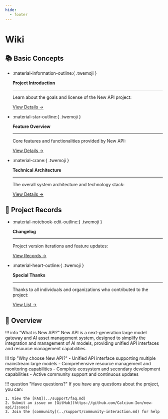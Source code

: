 ```yaml
---
hide:
  - footer
---
```


<style>
  .md-typeset .grid.cards > ul {
    display: grid;
    grid-template-columns: repeat(auto-fit, minmax(16rem, 1fr));
    gap: 1rem;
    margin: 1em 0;
  }
  
  .md-typeset .grid.cards > ul > li {
    border: none;
    border-radius: 0.8rem;
    box-shadow: var(--md-shadow-z2);
    padding: 1.5rem;
    transition: transform 0.25s, box-shadow 0.25s;
    background: linear-gradient(135deg, var(--md-primary-fg-color), var(--md-accent-fg-color));
    color: var(--md-primary-bg-color);
  }

  .md-typeset .grid.cards > ul > li:hover {
    transform: scale(1.02);
    box-shadow: var(--md-shadow-z3);
  }

  .md-typeset .grid.cards > ul > li > hr {
    margin: 0.8rem 0;
    border: none;
    border-bottom: 2px solid var(--md-primary-bg-color);
    opacity: 0.2;
  }

  .md-typeset .grid.cards > ul > li > p {
    margin: 0.5rem 0;
  }

  .md-typeset .grid.cards > ul > li > p > em {
    color: var(--md-primary-bg-color);
    opacity: 0.8;
    font-style: normal;
  }

  .md-typeset .grid.cards > ul > li > p > .twemoji {
    font-size: 2.5rem;
    display: block;
    margin: 0.5rem auto;
  }

  .md-typeset .grid.cards > ul > li a {
    display: inline-flex;
    align-items: center;
    margin-top: 1.2em;
    padding: 0.5em 1.2em;
    color: white;
    background-color: rgba(255, 255, 255, 0.15);
    border-radius: 2em;
    transition: all 0.3s ease;
    font-weight: 500;
    font-size: 0.9em;
    letter-spacing: 0.03em;
    box-shadow: 0 3px 6px rgba(0, 0, 0, 0.1);
    position: relative;
    overflow: hidden;
    text-decoration: none;
  }

  .md-typeset .grid.cards > ul > li a:hover {
    background-color: rgba(255, 255, 255, 0.25);
    text-decoration: none;
    box-shadow: 0 5px 12px rgba(0, 0, 0, 0.2);
    transform: translateX(5px);
  }

  .md-typeset .grid.cards > ul > li a:after {
    content: "→";
    opacity: 0;
    margin-left: -15px;
    transition: all 0.2s ease;
  }

  .md-typeset .grid.cards > ul > li a:hover:after {
    opacity: 1;
    margin-left: 5px;
  }
</style>

# Wiki

## 📚 Basic Concepts

<div class="grid cards" markdown>

-   :material-information-outline:{ .twemoji }

    **Project Introduction**

    ---

    Learn about the goals and license of the New API project:
    
    [View Details →](project-introduction.md)

-   :material-star-outline:{ .twemoji }

    **Feature Overview**

    ---

    Core features and functionalities provided by New API:
    
    [View Details →](features-introduction.md)

-   :material-crane:{ .twemoji }

    **Technical Architecture**

    ---

    The overall system architecture and technology stack:
    
    [View Details →](technical-architecture.md)

</div>

## 📝 Project Records

<div class="grid cards" markdown>

-   :material-notebook-edit-outline:{ .twemoji }

    **Changelog**

    ---

    Project version iterations and feature updates:
    
    [View Records →](changelog.md)

-   :material-heart-outline:{ .twemoji }

    **Special Thanks**

    ---

    Thanks to all individuals and organizations who contributed to the project:
    
    [View List →](special-thanks.md)

</div>

## 📖 Overview

!!! info "What is New API?"
    New API is a next-generation large model gateway and AI asset management system, designed to simplify the integration and management of AI models, providing unified API interfaces and resource management capabilities.

!!! tip "Why choose New API?"
    - Unified API interface supporting multiple mainstream large models
    - Comprehensive resource management and monitoring capabilities
    - Complete ecosystem and secondary development capabilities
    - Active community support and continuous updates

!!! question "Have questions?"
    If you have any questions about the project, you can:

    1. View the [FAQ](../support/faq.md)
    2. Submit an issue on [GitHub](https://github.com/Calcium-Ion/new-api/issues)
    3. Join the [community](../support/community-interaction.md) for help 